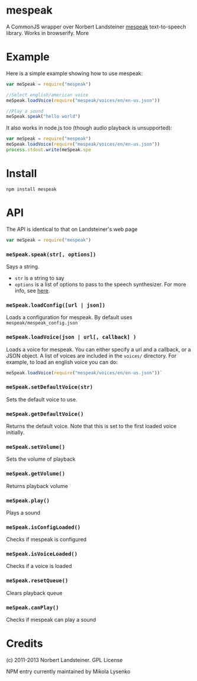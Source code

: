 mespeak
=======
A CommonJS wrapper over Norbert Landsteiner [mespeak](http://www.masswerk.at/mespeak/) text-to-speech library.  Works in browserify.  More

# Example
Here is a simple example showing how to use mespeak:

```javascript
var meSpeak = require("mespeak")

//Select english/american voice
meSpeak.loadVoice(require("mespeak/voices/en/en-us.json"))

//Play a sound
meSpeak.speak("hello world")
```

It also works in node.js too (though audio playback is unsupported):

```javascript
var meSpeak = require("mespeak")
meSpeak.loadVoice(require("mespeak/voices/en/en-us.json"))
process.stdout.write(meSpeak.spe

```

# Install

    npm install mespeak


# API
The API is identical to that on Landsteiner's web page

```javascript
var meSpeak = require("mespeak")
```

### `meSpeak.speak(str[, options])`
Says a string.

* `str` is a string to say
* `options` is a list of options to pass to the speech synthesizer.  For more info, see [here](http://www.masswerk.at/mespeak/).

### `meSpeak.loadConfig([url | json])`
Loads a configuration for mespeak.  By default uses `mespeak/mespeak_config.json`

### `meSpeak.loadVoice(json | url[, callback] )`
Loads a voice for mespeak.  You can either specify a url and a callback, or a JSON object.  A list of voices are included in the `voices/` directory.  For example, to load an english voice you can do:

```javascript
meSpeak.loadVoice(require("mespeak/voices/en/en-us.json"))`
```

### `meSpeak.setDefaultVoice(str)`
Sets the default voice to use.

### `meSpeak.getDefaultVoice()`
Returns the default voice.  Note that this is set to the first loaded voice initially.

### `meSpeak.setVolume()`
Sets the volume of playback

### `meSpeak.getVolume()`
Returns playback volume

### `meSpeak.play()`
Plays a sound

### `meSpeak.isConfigLoaded()`
Checks if mespeak is configured

### `meSpeak.isVoiceLoaded()`
Checks if a voice is loaded

### `meSpeak.resetQueue()`
Clears playback queue

### `meSpeak.canPlay()`
Checks if mespeak can play a sound

# Credits
(c) 2011-2013 Norbert Landsteiner.  GPL License

NPM entry currently maintained by Mikola Lysenko
